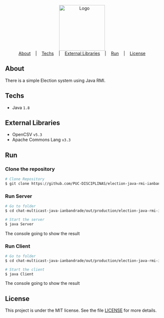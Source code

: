 <div align="center">
  <img width="150px" alt="Logo" src="./assets/logo.svg"/>
</div>

<div align="center">
  <a href="#about">About</a>
   &nbsp;&nbsp;&nbsp;|&nbsp;&nbsp;&nbsp;
  <a href="#techs">Techs</a>
  &nbsp;&nbsp;&nbsp;|&nbsp;&nbsp;&nbsp;
<a href="#techs">External Libraries</a>
  &nbsp;&nbsp;&nbsp;|&nbsp;&nbsp;&nbsp;
  <a href="#external libraries">Run</a>
&nbsp;&nbsp;&nbsp;|&nbsp;&nbsp;&nbsp;
  <a href="#license">License</a>
</div>

## About

There is a simple Election system using Java RMI.

## Techs

- Java ```1.8```

## External Libraries

- OpenCSV ```v5.3```
- Apache Commons Lang ```v3.3```

## Run

### Clone the repository

```bash
# Clone Repository
$ git clone https://github.com/PUC-DISCIPLINAS/election-java-rmi-ianbandrade.git
```

### Run Server

```bash
# Go to folder
$ cd chat-multicast-java-ianbandrade/out/production/election-java-rmi-ianbandrade

# Start the server
$ java Server
```

The console going to show the result

### Run Client

```bash
# Go to folder
$ cd chat-multicast-java-ianbandrade/out/production/election-java-rmi-ianbandrade

# Start the client
$ java Client
```

The console going to show the result

## License

This project is under the MIT license. See the file [LICENSE](LICENSE) for more details.
